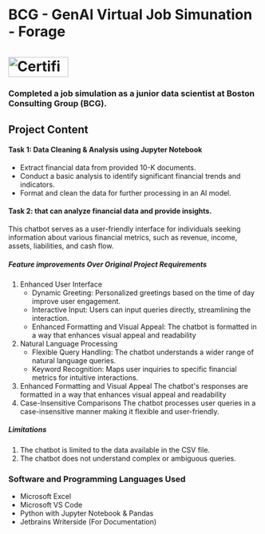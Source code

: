 # BCG - GenAI Virtual Job Simunation - Forage <br><br> <a href="https://forage-uploads-prod.s3.amazonaws.com/completion-certificates/BCG%20/gabev3vXhuACr48eb_BCG_TeJAqCY4WoniQCcQL_1723706880131_completion_certificate.pdf" alt="Certificate" width="120" height="40"><img src="https://github.com/user-attachments/assets/9215e305-8d11-4a87-9779-fc3488e5ce79" alt="Certificate" width="120" height="40"></a>

### Completed a job simulation as a junior data scientist at Boston Consulting Group (BCG). 

## Project Content
#### Task 1: Data Cleaning & Analysis using Jupyter Notebook
- Extract financial data from provided 10-K documents.
- Conduct a basic analysis to identify significant financial trends and indicators.
- Format and clean the data for further processing in an AI model.

#### Task 2: that can analyze financial data and provide insights.

This chatbot serves as a user-friendly interface for individuals seeking information about various financial metrics, such as revenue, income, assets, liabilities, and cash flow.

##### Feature improvements Over Original Project Requirements
1. Enhanced User Interface
    - Dynamic Greeting: Personalized greetings based on the time of day improve user engagement.
    - Interactive Input: Users can input queries directly, streamlining the interaction.
    - Enhanced Formatting and Visual Appeal: The chatbot is formatted in a way that enhances visual appeal and readability
2. Natural Language Processing
    - Flexible Query Handling: The chatbot understands a wider range of natural language queries.
    - Keyword Recognition: Maps user inquiries to specific financial metrics for intuitive interactions.
3. Enhanced Formatting and Visual Appeal
   The chatbot's responses are formatted in a way that enhances visual appeal and readability
4. Case-Insensitive Comparisons
   The chatbot processes user queries in a case-insensitive manner making it flexible and user-friendly.

##### Limitations
1. The chatbot is limited to the data available in the CSV file.
2. The chatbot does not understand complex or ambiguous queries.

### Software and Programming Languages Used
- Microsoft Excel
- Microsoft VS Code
- Python with Jupyter Notebook & Pandas
- Jetbrains Writerside (For Documentation)
